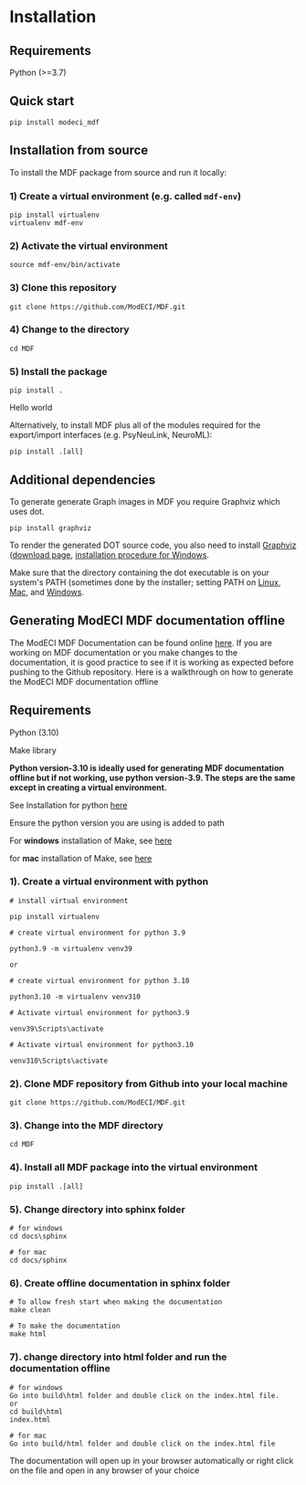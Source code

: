 # Installation

## Requirements

Python (>=3.7)

## Quick start

```
pip install modeci_mdf
```

## Installation from source
To install the MDF package from source and run it locally:

### 1) Create a virtual environment (e.g. called `mdf-env`)
```
pip install virtualenv
virtualenv mdf-env
```

### 2) Activate the virtual environment
```
source mdf-env/bin/activate
```

### 3) Clone this repository
```
git clone https://github.com/ModECI/MDF.git
```

### 4) Change to the directory
```
cd MDF
```

### 5) Install the package
```
pip install .

```
Hello world

Alternatively, to install MDF plus all of the modules required for the export/import interfaces (e.g. PsyNeuLink, NeuroML):

```
pip install .[all]
```


## Additional dependencies

To generate generate Graph images in MDF you require Graphviz which uses dot.

```
pip install graphviz
```
To render the generated DOT source code, you also need to install [Graphviz](https://www.graphviz.org/) ([download page](https://www.graphviz.org/download/), [installation procedure for Windows](https://forum.graphviz.org/t/new-simplified-installation-procedure-on-windows/224).

Make sure that the directory containing the dot executable is on your system's PATH (sometimes done by the installer; setting PATH on [Linux](https://stackoverflow.com/questions/14637979/how-to-permanently-set-path-on-linux-unix), [Mac](https://stackoverflow.com/questions/22465332/setting-path-environment-variable-in-osx-permanently), and [Windows](https://www.computerhope.com/issues/ch000549.htm).



## Generating ModECI MDF documentation offline

The ModECI MDF Documentation can be found online [here](https://mdf.readthedocs.io/en/latest). If you are working on MDF documentation or you make changes to the documentation, it is good practice to see if it is working as expected before pushing to the Github repository.
Here is a walkthrough on how to generate the ModECI MDF documentation offline

## Requirements

Python (3.10)

Make library

**Python version-3.10 is ideally used for generating MDF documentation offline but if not working, use python version-3.9. The steps are the same except in creating a virtual environment.**

See Installation for python [here](https://www.python.org/downloads/)

Ensure the python version you are using is added to path

For **windows** installation of Make, see [here](https://stackoverflow.com/questions/32127524/how-to-install-and-use-make-in-windows)

for **mac** installation of Make, see [here](https://formulae.brew.sh/formula/make)



### 1). Create a virtual environment with python
```
# install virtual environment

pip install virtualenv

# create virtual environment for python 3.9

python3.9 -m virtualenv venv39

or

# create virtual environment for python 3.10

python3.10 -m virtualenv venv310

# Activate virtual environment for python3.9

venv39\Scripts\activate

# Activate virtual environment for python3.10

venv310\Scripts\activate
```

### 2). Clone MDF repository from Github into your local machine
```
git clone https://github.com/ModECI/MDF.git
```

### 3). Change into  the MDF directory
```
cd MDF
```

### 4). Install all MDF package into the virtual environment
```
pip install .[all]
```

### 5). Change directory into sphinx folder
```
# for windows
cd docs\sphinx

# for mac
cd docs/sphinx
```

### 6). Create offline documentation in sphinx folder
```
# To allow fresh start when making the documentation
make clean

# To make the documentation
make html
```

### 7). change directory into html folder and run the documentation offline
```
# for windows
Go into build\html folder and double click on the index.html file.
or
cd build\html
index.html

# for mac
Go into build/html folder and double click on the index.html file
```

The documentation will open up in your browser automatically or right click on the file and open in any browser of your choice
